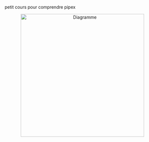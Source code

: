 petit cours pour comprendre pipex

<p align="center">
    <img src="images/diag.png" alt="Diagramme" width="400">
</p>
